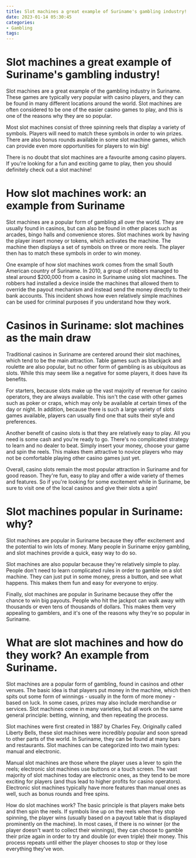 ```yaml
---
title: Slot machines a great example of Suriname's gambling industry!
date: 2023-01-14 05:30:45
categories:
- Gambling
tags:
---
```



#  Slot machines a great example of Suriname's gambling industry!

Slot machines are a great example of the gambling industry in Suriname. These games are typically very popular with casino players, and they can be found in many different locations around the world. Slot machines are often considered to be one of the easier casino games to play, and this is one of the reasons why they are so popular.

Most slot machines consist of three spinning reels that display a variety of symbols. Players will need to match these symbols in order to win prizes. There are also bonus rounds available in some slot machine games, which can provide even more opportunities for players to win big!

There is no doubt that slot machines are a favourite among casino players. If you're looking for a fun and exciting game to play, then you should definitely check out a slot machine!

#  How slot machines work: an example from Suriname

Slot machines are a popular form of gambling all over the world. They are usually found in casinos, but can also be found in other places such as arcades, bingo halls and convenience stores. Slot machines work by having the player insert money or tokens, which activates the machine. The machine then displays a set of symbols on three or more reels. The player then has to match these symbols in order to win money.

One example of how slot machines work comes from the small South American country of Suriname. In 2010, a group of robbers managed to steal around $200,000 from a casino in Suriname using slot machines. The robbers had installed a device inside the machines that allowed them to override the payout mechanism and instead send the money directly to their bank accounts. This incident shows how even relatively simple machines can be used for criminal purposes if you understand how they work.

#  Casinos in Suriname: slot machines as the main draw

Traditional casinos in Suriname are centered around their slot machines, which tend to be the main attraction. Table games such as blackjack and roulette are also popular, but no other form of gambling is as ubiquitous as slots. While this may seem like a negative for some players, it does have its benefits.

For starters, because slots make up the vast majority of revenue for casino operators, they are always available. This isn't the case with other games such as poker or craps, which may only be available at certain times of the day or night. In addition, because there is such a large variety of slots games available, players can usually find one that suits their style and preferences.

Another benefit of casino slots is that they are relatively easy to play. All you need is some cash and you're ready to go. There's no complicated strategy to learn and no dealer to beat. Simply insert your money, choose your game and spin the reels. This makes them attractive to novice players who may not be comfortable playing other casino games just yet.

Overall, casino slots remain the most popular attraction in Suriname and for good reason. They're fun, easy to play and offer a wide variety of themes and features. So if you're looking for some excitement while in Suriname, be sure to visit one of the local casinos and give their slots a spin!

#  Slot machines popular in Suriname: why?

Slot machines are popular in Suriname because they offer excitement and the potential to win lots of money. Many people in Suriname enjoy gambling, and slot machines provide a quick, easy way to do so.

Slot machines are also popular because they're relatively simple to play. People don't need to learn complicated rules in order to gamble on a slot machine. They can just put in some money, press a button, and see what happens. This makes them fun and easy for everyone to enjoy.

Finally, slot machines are popular in Suriname because they offer the chance to win big payouts. People who hit the jackpot can walk away with thousands or even tens of thousands of dollars. This makes them very appealing to gamblers, and it's one of the reasons why they're so popular in Suriname.

#  What are slot machines and how do they work? An example from Suriname.

Slot machines are a popular form of gambling, found in casinos and other venues. The basic idea is that players put money in the machine, which then spits out some form of winnings - usually in the form of more money - based on luck. In some cases, prizes may also include merchandise or services. Slot machines come in many varieties, but all work on the same general principle: betting, winning, and then repeating the process.

Slot machines were first created in 1887 by Charles Fey. Originally called Liberty Bells, these slot machines were incredibly popular and soon spread to other parts of the world. In Suriname, they can be found at many bars and restaurants. Slot machines can be categorized into two main types: manual and electronic.

Manual slot machines are those where the player uses a lever to spin the reels; electronic slot machines use buttons or a touch screen. The vast majority of slot machines today are electronic ones, as they tend to be more exciting for players (and thus lead to higher profits for casino operators). Electronic slot machines typically have more features than manual ones as well, such as bonus rounds and free spins.

How do slot machines work? The basic principle is that players make bets and then spin the reels. If symbols line up on the reels when they stop spinning, the player wins (usually based on a payout table that is displayed prominently on the machine). In most cases, if there is no winner (or the player doesn't want to collect their winnings), they can choose to gamble their prize again in order to try and double (or even triple) their money. This process repeats until either the player chooses to stop or they lose everything they've won.